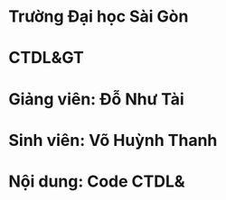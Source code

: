 # Trường Đại học Sài Gòn
# CTDL&GT
# Giảng viên: Đỗ Như Tài
# Sinh viên: Võ Huỳnh Thanh
# Nội dung: Code CTDL&
